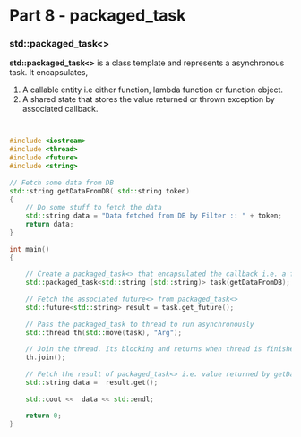 # Part 8 - packaged\_task



### std::packaged\_task&lt;&gt;

**std::packaged\_task&lt;&gt;** is a class template and represents a asynchronous task. It encapsulates,

1. A callable entity i.e either function, lambda function or function object.
2. A shared state that stores the value returned or thrown exception by associated callback.

```cpp


#include <iostream>
#include <thread>
#include <future>
#include <string>
 
// Fetch some data from DB
std::string getDataFromDB( std::string token)
{
	// Do some stuff to fetch the data
	std::string data = "Data fetched from DB by Filter :: " + token;
	return data;
}
 
int main()
{
 
	// Create a packaged_task<> that encapsulated the callback i.e. a function
	std::packaged_task<std::string (std::string)> task(getDataFromDB);
 
	// Fetch the associated future<> from packaged_task<>
	std::future<std::string> result = task.get_future();
 
	// Pass the packaged_task to thread to run asynchronously
	std::thread th(std::move(task), "Arg");
 
	// Join the thread. Its blocking and returns when thread is finished.
	th.join();
 
	// Fetch the result of packaged_task<> i.e. value returned by getDataFromDB()
	std::string data =  result.get();
 
	std::cout <<  data << std::endl;
 
	return 0;
}

```

